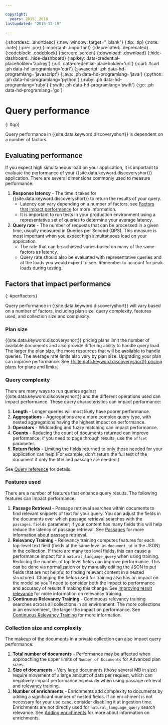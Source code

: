 ```yaml
---

copyright:
  years: 2015, 2018
lastupdated: "2018-12-18"

---
```


{:shortdesc: .shortdesc}
{:new_window: target="_blank"}
{:tip: .tip}
{:note: .note}
{:pre: .pre}
{:important: .important}
{:deprecated: .deprecated}
{:codeblock: .codeblock}
{:screen: .screen}
{:download: .download}
{:hide-dashboard: .hide-dashboard}
{:apikey: data-credential-placeholder='apikey'} 
{:url: data-credential-placeholder='url'}
{:curl: #curl .ph data-hd-programlang='curl'}
{:javascript: .ph data-hd-programlang='javascript'}
{:java: .ph data-hd-programlang='java'}
{:python: .ph data-hd-programlang='python'}
{:ruby: .ph data-hd-programlang='ruby'}
{:swift: .ph data-hd-programlang='swift'}
{:go: .ph data-hd-programlang='go'}

# Query performance
{: #qp}

Query performance in {{site.data.keyword.discoveryshort}} is dependent on a number of factors. 

## Evaluating performance 

If you expect high simultaneous load on your application, it is important to evaluate the performance of your {{site.data.keyword.discoveryshort}} application. There are several dimensions commonly used to measure performance:
1.  **Response latency** - The time it takes for {{site.data.keyword.discoveryshort}} to return the results of your query. 
    - Latency can vary depending on a number of factors, see [Factors that impact performance](/docs/services/discovery/qp.html#perffactors) for more information. 
    - It is important to run tests in your production environment using a representative set of queries to determine your average latency. 
1.   **Query rate** - The number of requests that can be processed in a given time, usually measured in Queries per Second (QPS). This measure is most important when you expect high simultaneous load on your application.  
     - The rate that can be achieved varies based on many of the same factors as latency. 
     - Query rate should also be evaluated with representative queries and at the loads you would expect to see. Remember to account for peak loads during testing.

## Factors that impact performance
{: #perffactors}

Query performance in {{site.data.keyword.discoveryshort}} will vary based on a number of factors, including plan size, query complexity, features used, and collection size and complexity.

### Plan size

{{site.data.keyword.discoveryshort}} pricing plans limit the number of available documents and also provide differing ability to handle query load. The larger the plan size, the more resources that will be available to handle queries. The average rate limits also vary by plan size. Upgrading your plan can improve performance. See [{{site.data.keyword.discoveryshort}} pricing plans](/docs/services/discovery/pricing-details.html#discovery-pricing-plans) for plans and limits. 

### Query complexity

There are many ways to run queries against {{site.data.keyword.discoveryshort}} and the different operations used can impact performance. These query characteristics can impact performance:

1.   **Length** - Longer queries will most likely have poorer performance. 
1.   **Aggregations** - Aggregations are a more complex query type, with nested aggregations having the highest impact on performance. 
1.   **Operators** - Wldcarding and fuzzy matching can impact performance.
1.   **Counts** - Reducing the count of documents returned can improve performance; if you need to page through results, use the `offset` parameter. 
1.   **Return fields** - Limiting the fields returned to only those needed for your application can help (For example, don’t return the full text of the document if only the title and passage are needed.) 

See [Query reference](/docs/services/discovery/query-reference.html) for details.

### Features used

There are a number of features that enhance query results. The following features can impact performance:
 
1.   **Passage Retrieval** - Passage retrieval searches within documents to find relevant snippets of text for your query. You can adjust the fields in the documents over which passage retrieval searches with the `passages.fields` parameter; if your content has many fields this will help reduce the latency of passage retrieval. See [Passages](/docs/services/discovery/query-parameters.html#passages) for more information about passage retrieval.
1.   **Relevancy Training** - Relevancy training computes features for each top-level text field (fields at the same level as `document_id` in the JSON) in the collection. If there are many top level fields, this can cause a performance impact for a `natural_language_query` when using training. Reducing the number of top level fields can improve performance. This can be done via normalization or by manually editing the JSON to put fields that are not helpful to finding relevant content in a nested structured. Changing the fields used for training also has an impact on the model so you’ll need to consider both the impact to performance and accuracy of results if making this change. See [Improving result relevance](/docs/services/discovery/train-tooling.html#improving-result-relevance-with-the-tooling) for more information on relevancy training.
1.  **Continuous Relevancy Training** - Continuous relevancy training searches across all collections in an environment. The more collections in an environment, the larger the impact on performance.  See [Continuous Relevancy Training](/docs/services/discovery/continuous-training.html#crt) for more information.

### Collection size and complexity 

The makeup of the documents in a private collection can also impact query performance:
1.  **Total number of documents** - Performance may be affected when approaching the upper limits of `Number of Documents` for Advanced plan sizes. 
1.  **Size of documents** - Very large documents (those several MB in size) require movement of a  large amount of data per request, which can negatively impact performance especially when using passage retrieval and relevancy training. 
1.  **Number of enrichments** - Enrichments add complexity to documents by adding a significant number of nested fields. If an enrichment is not necessary for your use case, consider disabling it at ingestion time. Enrichments are not directly used for `natural_language_query` search relevance. See [Adding enrichments](/docs/services/discovery/building.html#adding-enrichments) for more about information on enrichments.